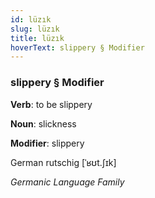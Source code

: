 ```yaml
---
id: lüzık
slug: lüzık
title: lüzık
hoverText: slippery § Modifier
---
```


### slippery § Modifier

**Verb**: to be slippery

**Noun**: slickness

**Modifier**: slippery

German rutschig [ˈʁʊt.ʃɪk]

*Germanic Language Family*